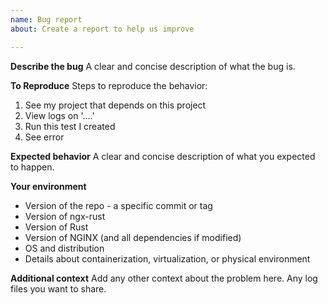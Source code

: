 ```yaml
---
name: Bug report
about: Create a report to help us improve

---
```


**Describe the bug**
A clear and concise description of what the bug is.

**To Reproduce**
Steps to reproduce the behavior:
1. See my project that depends on this project
2. View logs on '....'
3. Run this test I created
4. See error

**Expected behavior**
A clear and concise description of what you expected to happen.

**Your environment**
* Version of the repo - a specific commit or tag
* Version of ngx-rust
* Version of Rust
* Version of NGINX (and all dependencies if modified)
* OS and distribution
* Details about containerization, virtualization, or physical environment

**Additional context**
Add any other context about the problem here. Any log files you want to share.
